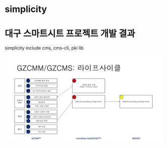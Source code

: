# simplicity
# 대구 스마트시트 프로젝트 개발 결과

simplicity include cms, cms-cli, pki lib 


![life cycle](gzcmm_life_cycle.png)
